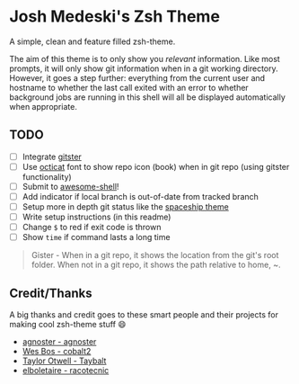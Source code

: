 # Josh Medeski's Zsh Theme
A simple, clean and feature filled zsh-theme.

The aim of this theme is to only show you *relevant* information. Like most
prompts, it will only show git information when in a git working directory.
However, it goes a step further: everything from the current user and
hostname to whether the last call exited with an error to whether background
jobs are running in this shell will all be displayed automatically when
appropriate.

## TODO

- [ ] Integrate [gitster](https://github.com/shashankmehta/dotfiles/blob/master/thesetup/zsh/.oh-my-zsh/custom/themes/gitster.zsh-theme)
- [ ] Use [octicat](https://octicons.github.com/) font to show repo icon (book) when in git repo (using gitster functionality)
- [ ] Submit to [awesome-shell](https://github.com/alebcay/awesome-shell)!
- [ ] Add indicator if local branch is out-of-date from tracked branch
- [ ] Setup more in depth git status like the [spaceship theme](https://github.com/denysdovhan/spaceship-zsh-theme/blob/master/spaceship.zsh)
- [ ] Write setup instructions (in this readme)
- [ ] Change `$` to red if exit code is thrown
- [ ] Show `time` if command lasts a long time

> Gister - When in a git repo, it shows the location from the git's root folder. When not in a git repo, it shows the path relative to home, ~.

## Credit/Thanks

A big thanks and credit goes to these smart people and their projects for making cool zsh-theme stuff :smile:

- [agnoster - agnoster](https://gist.github.com/agnoster/3712874)
- [Wes Bos - cobalt2](https://github.com/wesbos/Cobalt2-iterm)
- [Taylor Otwell - Taybalt](https://github.com/taylorotwell/shell)
- [elboletaire - racotecnic](https://github.com/elboletaire/zsh-theme-racotecnic)
